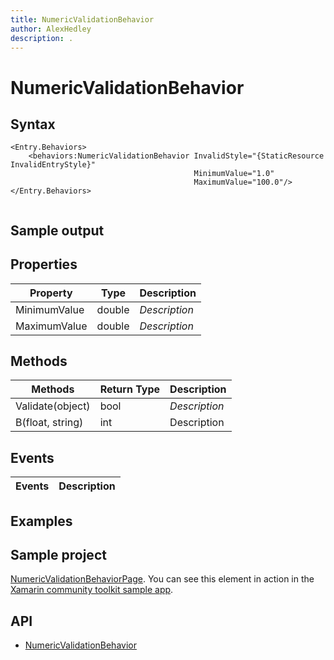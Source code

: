 ```yaml
---
title: NumericValidationBehavior
author: AlexHedley
description: .
---
```


# NumericValidationBehavior

<!-- Describe your control -->

## Syntax

```xaml
<Entry.Behaviors>
    <behaviors:NumericValidationBehavior InvalidStyle="{StaticResource InvalidEntryStyle}"
                                         MinimumValue="1.0"
                                         MaximumValue="100.0"/>
</Entry.Behaviors>
```

```csharp

```

## Sample output

<!-- Image/Text can show the output of the control/helper -->

## Properties

| Property | Type | Description |
| -- | -- | -- |
| MinimumValue | double | *Description* |
| MaximumValue | double | *Description* |

## Methods

| Methods | Return Type | Description |
| -- | -- | -- |
| Validate(object) | bool | *Description* |
| B(float, string) | int | Description |

## Events

| Events | Description |
| -- | -- |

## Examples

<!-- All control/helper must at least have an example to show the use of Properties and Methods in your control/helper with the output -->

## Sample project

[NumericValidationBehaviorPage](https://github.com/xamarin/XamarinCommunityToolkit/blob/main/XamarinCommunityToolkitSample/Pages/Behaviors/NumericValidationBehaviorPage.xaml). You can see this element in action in the [Xamarin community toolkit sample app](https://github.com/xamarin/XamarinCommunityToolkit/tree/main/XamarinCommunityToolkitSample).

## API

- [NumericValidationBehavior](https://github.com/xamarin/XamarinCommunityToolkit/blob/main/XamarinCommunityToolkit/Behaviors/NumericValidationBehavior.shared.cs)

